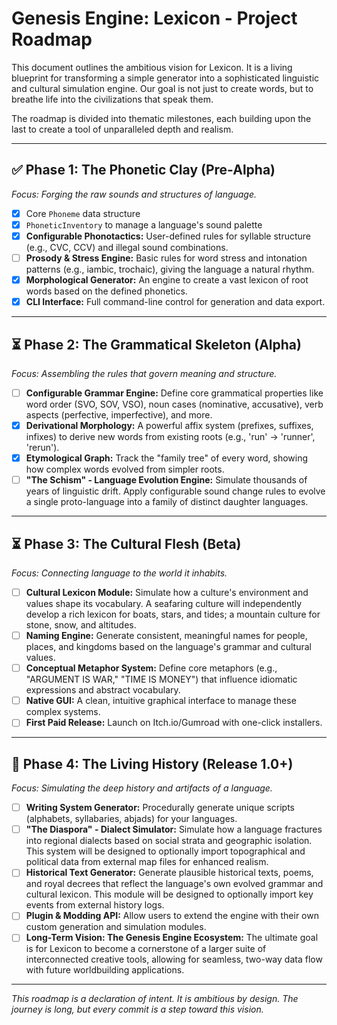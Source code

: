 # Genesis Engine: Lexicon - Project Roadmap

This document outlines the ambitious vision for Lexicon. It is a living blueprint for transforming a simple generator into a sophisticated linguistic and cultural simulation engine. Our goal is not just to create words, but to breathe life into the civilizations that speak them.

The roadmap is divided into thematic milestones, each building upon the last to create a tool of unparalleled depth and realism.

---

## ✅ **Phase 1: The Phonetic Clay (Pre-Alpha)**
*Focus: Forging the raw sounds and structures of language.*

- [x] Core `Phoneme` data structure
- [x] `PhoneticInventory` to manage a language's sound palette
- [X] **Configurable Phonotactics:** User-defined rules for syllable structure (e.g., CVC, CCV) and illegal sound combinations.
- [ ] **Prosody & Stress Engine:** Basic rules for word stress and intonation patterns (e.g., iambic, trochaic), giving the language a natural rhythm.
- [X] **Morphological Generator:** An engine to create a vast lexicon of root words based on the defined phonetics.
- [X] **CLI Interface:** Full command-line control for generation and data export.

---

## ⏳ **Phase 2: The Grammatical Skeleton (Alpha)**
*Focus: Assembling the rules that govern meaning and structure.*

- [ ] **Configurable Grammar Engine:** Define core grammatical properties like word order (SVO, SOV, VSO), noun cases (nominative, accusative), verb aspects (perfective, imperfective), and more.
- [X] **Derivational Morphology:** A powerful affix system (prefixes, suffixes, infixes) to derive new words from existing roots (e.g., 'run' -> 'runner', 'rerun').
- [X] **Etymological Graph:** Track the "family tree" of every word, showing how complex words evolved from simpler roots.
- [ ] **"The Schism" - Language Evolution Engine:** Simulate thousands of years of linguistic drift. Apply configurable sound change rules to evolve a single proto-language into a family of distinct daughter languages.

---

## ⏳ **Phase 3: The Cultural Flesh (Beta)**
*Focus: Connecting language to the world it inhabits.*

- [ ] **Cultural Lexicon Module:** Simulate how a culture's environment and values shape its vocabulary. A seafaring culture will independently develop a rich lexicon for boats, stars, and tides; a mountain culture for stone, snow, and altitudes.
- [ ] **Naming Engine:** Generate consistent, meaningful names for people, places, and kingdoms based on the language's grammar and cultural values.
- [ ] **Conceptual Metaphor System:** Define core metaphors (e.g., "ARGUMENT IS WAR," "TIME IS MONEY") that influence idiomatic expressions and abstract vocabulary.
- [ ] **Native GUI:** A clean, intuitive graphical interface to manage these complex systems.
- [ ] **First Paid Release:** Launch on Itch.io/Gumroad with one-click installers.

---

## 🚀 **Phase 4: The Living History (Release 1.0+)**
*Focus: Simulating the deep history and artifacts of a language.*

- [ ] **Writing System Generator:** Procedurally generate unique scripts (alphabets, syllabaries, abjads) for your languages.
- [ ] **"The Diaspora" - Dialect Simulator:** Simulate how a language fractures into regional dialects based on social strata and geographic isolation. This system will be designed to optionally import topographical and political data from external map files for enhanced realism.
- [ ] **Historical Text Generator:** Generate plausible historical texts, poems, and royal decrees that reflect the language's own evolved grammar and cultural lexicon. This module will be designed to optionally import key events from external history logs.
- [ ] **Plugin & Modding API:** Allow users to extend the engine with their own custom generation and simulation modules.
- [ ] **Long-Term Vision: The Genesis Engine Ecosystem:** The ultimate goal is for Lexicon to become a cornerstone of a larger suite of interconnected creative tools, allowing for seamless, two-way data flow with future worldbuilding applications.

---

*This roadmap is a declaration of intent. It is ambitious by design. The journey is long, but every commit is a step toward this vision.*
